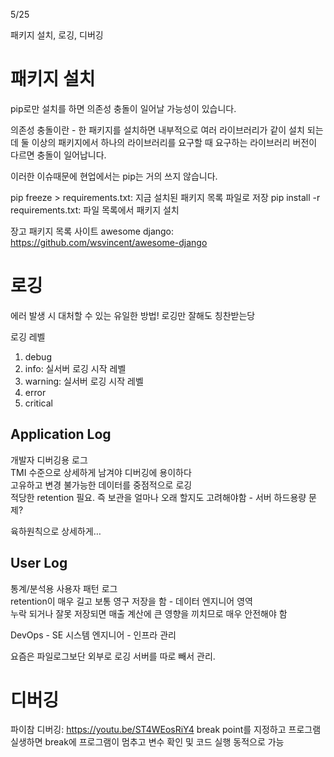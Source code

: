 5/25

패키지 설치, 로깅, 디버깅

# 패키지 설치

pip로만 설치를 하면 의존성 충돌이 일어날 가능성이 있습니다.

의존성 충돌이란 - 한 패키지를 설치하면 내부적으로 여러 라이브러리가 같이 설치 되는데 둘 이상의 패키지에서 하나의 라이브러리를 요구할 때 요구하는 라이브러리 버전이 다르면 충돌이 일어납니다.

이러한 이슈때문에 현업에서는 pip는 거의 쓰지 않습니다.

pip freeze > requirements.txt: 지금 설치된 패키지 목록 파일로 저장
pip install -r requirements.txt: 파일 목록에서 패키지 설치

장고 패키지 목록 사이트
awesome django: https://github.com/wsvincent/awesome-django


# 로깅

에러 발생 시 대처할 수 있는 유일한 방법!
로깅만 잘해도 칭찬받는당

로깅 레벨

1. debug
2. info: 실서버 로깅 시작 레벨
3. warning: 실서버 로깅 시작 레벨
4. error
5. critical

## Application Log
개발자 디버깅용 로그<br>
TMI 수준으로 상세하게 남겨야 디버깅에 용이하다<br>
고유하고 변경 불가능한 데이터를 중점적으로 로깅<br>
적당한 retention 필요. 즉 보관을 얼마나 오래 할지도 고려해야함 - 서버 하드용량 문제?

육하원칙으로 상세하게…

## User Log
통계/분석용 사용자 패턴 로그<br>
retention이 매우 길고 보통 영구 저장을 함 - 데이터 엔지니어 영역<br>
누락 되거나 잘못 저장되면 매출 계산에 큰 영향을 끼치므로 매우 안전해야 함

DevOps - SE 시스템 엔지니어 - 인프라 관리

요즘은 파일로그보단 외부로 로깅 서버를 따로 빼서 관리.

# 디버깅
파이참 디버깅: https://youtu.be/ST4WEosRiY4
break point를 지정하고 프로그램 실생하면 break에 프로그램이 멈추고 변수 확인 및 코드 실행 동적으로 가능